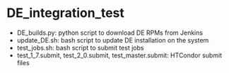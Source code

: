 # DE_integration_test

- DE_builds.py: python script to download DE RPMs from Jenkins
- update_DE.sh: bash script to update DE installation on the system
- test_jobs.sh: bash script to submit test jobs
- test_1_7.submit, test_2_0.submit, test_master.submit: HTCondor submit files
